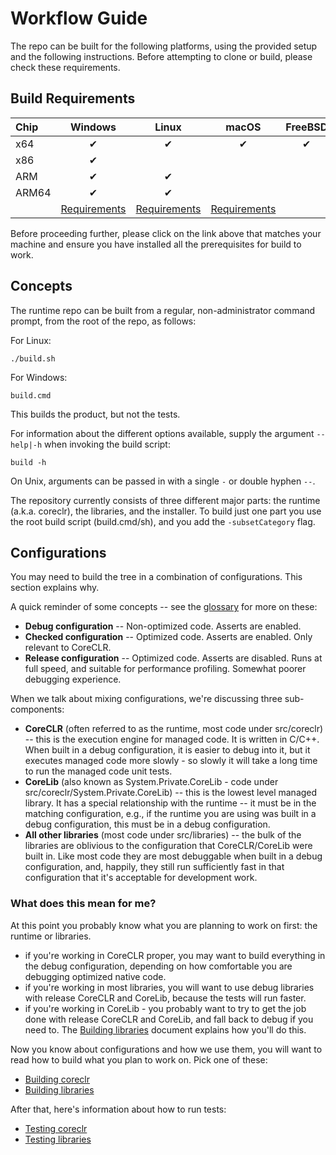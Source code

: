 # Workflow Guide

The repo can be built for the following platforms, using the provided setup and the following instructions. Before attempting to clone or build, please check these requirements.

## Build Requirements

| Chip  | Windows  | Linux    | macOS    | FreeBSD  |
| :---- | :------: | :------: | :------: | :------: |
| x64   | &#x2714; | &#x2714; | &#x2714; | &#x2714; |
| x86   | &#x2714; |          |          |          |
| ARM   | &#x2714; | &#x2714; |          |          |
| ARM64 | &#x2714; | &#x2714; |          |          |
|       | [Requirements](requirements/windows-requirements.md) | [Requirements](requirements/linux-requirements.md) | [Requirements](requirements/macos-requirements.md) |

Before proceeding further, please click on the link above that matches your machine and ensure you have installed all the prerequisites for build to work.

## Concepts

The runtime repo can be built from a regular, non-administrator command prompt, from the root of the repo, as follows:

For Linux:
```
./build.sh
```

For Windows:
```
build.cmd
```

This builds the product, but not the tests.

For information about the different options available, supply the argument `--help|-h` when invoking the build script:
```
build -h
```

On Unix, arguments can be passed in with a single `-` or double hyphen `--`.

The repository currently consists of three different major parts: the runtime (a.k.a. coreclr), the libraries, and the installer.
To build just one part you use the root build script (build.cmd/sh), and you add the `-subsetCategory` flag.

## Configurations

You may need to build the tree in a combination of configurations. This section explains why. 

A quick reminder of some concepts -- see the [glossary](../project/glossary.md) for more on these:

* **Debug configuration** -- Non-optimized code.  Asserts are enabled.
* **Checked configuration** -- Optimized code. Asserts are enabled.  Only relevant to CoreCLR.
* **Release configuration** -- Optimized code. Asserts are disabled. Runs at full speed, and suitable for performance profiling. Somewhat poorer debugging experience.

When we talk about mixing configurations, we're discussing three sub-components:
  
* **CoreCLR** (often referred to as the runtime, most code under src/coreclr) -- this is the execution engine for managed code. It is written in C/C++. When built in a debug configuration, it is easier to debug into it, but it executes managed code more slowly - so slowly it will take a long time to run the managed code unit tests.
* **CoreLib** (also known as System.Private.CoreLib - code under src/coreclr/System.Private.CoreLib) -- this is the lowest level managed library. It has a special relationship with the runtime -- it must be in the matching configuration, e.g., if the runtime you are using was built in a debug configuration, this must be in a debug configuration.
* **All other libraries** (most code under src/libraries) -- the bulk of the libraries are oblivious to the configuration that CoreCLR/CoreLib were built in. Like most code they are most debuggable when built in a debug configuration, and, happily, they still run sufficiently fast in that configuration that it's acceptable for development work.

### What does this mean for me?

At this point you probably know what you are planning to work on first: the runtime or libraries.

* if you're working in CoreCLR proper, you may want to build everything in the debug configuration, depending on how comfortable you are debugging optimized native code.
* if you're working in most libraries, you will want to use debug libraries with release CoreCLR and CoreLib, because the tests will run faster.
* if you're working in CoreLib - you probably want to try to get the job done with release CoreCLR and CoreLib, and fall back to debug if you need to. The [Building libraries](building/libraries/README.md) document explains how you'll do this.

Now you know about configurations and how we use them, you will want to read how to build what you plan to work on. Pick one of these:

- [Building coreclr](building/coreclr/README.md)
- [Building libraries](building/libraries/README.md)

After that, here's information about how to run tests:

- [Testing coreclr](testing/coreclr/testing.md)
- [Testing libraries](testing/libraries/testing.md)
